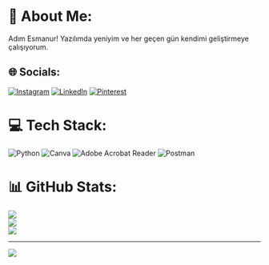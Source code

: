 # 💫 About Me:
Adım Esmanur! Yazılımda yeniyim ve her geçen gün kendimi geliştirmeye çalışıyorum.


## 🌐 Socials:
[![Instagram](https://img.shields.io/badge/Instagram-%23E4405F.svg?logo=Instagram&logoColor=white)](https://instagram.com/esanymn) [![LinkedIn](https://img.shields.io/badge/LinkedIn-%230077B5.svg?logo=linkedin&logoColor=white)](https://linkedin.com/in/esmanuryaman) [![Pinterest](https://img.shields.io/badge/Pinterest-%23E60023.svg?logo=Pinterest&logoColor=white)](https://pinterest.com/esanymn) 

# 💻 Tech Stack:
![Python](https://img.shields.io/badge/python-3670A0?style=flat&logo=python&logoColor=ffdd54) ![Canva](https://img.shields.io/badge/Canva-%2300C4CC.svg?style=flat&logo=Canva&logoColor=white) ![Adobe Acrobat Reader](https://img.shields.io/badge/Adobe%20Acrobat%20Reader-EC1C24.svg?style=flat&logo=Adobe%20Acrobat%20Reader&logoColor=white) ![Postman](https://img.shields.io/badge/Postman-FF6C37?style=flat&logo=postman&logoColor=white)
# 📊 GitHub Stats:
![](https://github-readme-stats.vercel.app/api?username=esmanuryaman&theme=jolly&hide_border=false&include_all_commits=false&count_private=false)<br/>
![](https://github-readme-streak-stats.herokuapp.com/?user=esmanuryaman&theme=jolly&hide_border=false)<br/>
![](https://github-readme-stats.vercel.app/api/top-langs/?username=esmanuryaman&theme=jolly&hide_border=false&include_all_commits=false&count_private=false&layout=compact)

---
[![](https://visitcount.itsvg.in/api?id=esmanuryaman&icon=9&color=11)](https://visitcount.itsvg.in)

<!-- Proudly created with GPRM ( https://gprm.itsvg.in ) -->
